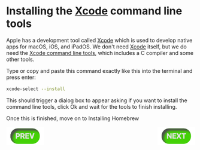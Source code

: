 # Installing the [Xcode] command line tools

Apple has a development tool called [Xcode] which is used to develop native
apps for macOS, iOS, and iPadOS. We don't need [Xcode] itself, but we do need
the [Xcode command line tools], which includes a C compiler and some other tools.

Type or copy and paste this command exactly like this into the terminal and press enter:

```sh
xcode-select --install
```

This should trigger a dialog box to appear asking if you want to install the
command line tools, click Ok and wait for the tools to finish installing.

Once this is finished, move on to Installing Homebrew

<div>
    <a id="prevButton" href="setup.md"><img align="left" src="../resources/Prev.png" alt="macOS Setup"/></a>
    <a id="nextButton" href="homebrew-setup.md"><img align="right" src="../resources/Next.png" alt="Homebrew Setup"/></a>
</div>

[Xcode]:https://developer.apple.com/xcode/
[Xcode command line tools]:https://developer.apple.com/library/archive/technotes/tn2339/_index.html#//apple_ref/doc/uid/DTS40014588-CH1-WHAT_IS_THE_COMMAND_LINE_TOOLS_PACKAGE_
